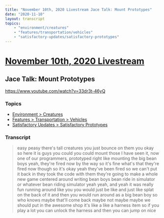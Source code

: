 ```yaml
---
title: "November 10th, 2020 Livestream Jace Talk: Mount Prototypes"
date: "2020-11-10"
layout: transcript
topics:
    - "environment/creatures"
    - "features/transportation/vehicles"
    - "satisfactory-updates/satisfactory-prototypes"
---
```

# [November 10th, 2020 Livestream](../2020-11-10.md)
## Jace Talk: Mount Prototypes
https://www.youtube.com/watch?v=33dr3t-46yQ

### Topics
* [Environment > Creatures](../topics/environment/creatures.md)
* [Features > Transportation > Vehicles](../topics/features/transportation/vehicles.md)
* [Satisfactory Updates > Satisfactory Prototypes](../topics/satisfactory-updates/satisfactory-prototypes.md)

### Transcript

> easy peasy there's tall creatures you just bounce on them you okay so here it is guys you could you could mount those I have seen it, now one of our programmers, prototyped right like mounting the big bean boys yeah, they're fired now by the way so it's fine what's that they're fired now though so it's okay yeah they've been fired so we can't put it back in they took the code with them they're going to make a whole new game centered around writing bean boys bean ride in simulator or whatever bean riding simulator yeah yeah, and yeah it was really fun running around like you you would just be like and just like splat on the back of it and then you would run around as a big bean boy so who knows maybe that'll come back maybe not maybe maybe we should put in the awesome shop it's like a like a harness item so if you play a lot you can unlock the harness and then you can jump on nice
